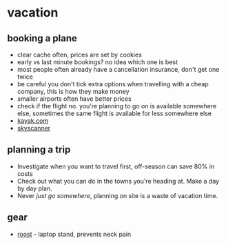 # vacation

## booking a plane
- clear cache often, prices are set by cookies
- early vs last minute bookings? no idea which one is best
- most people often already have a cancellation insurance, don't get one twice
- be careful you don't tick extra options when travelling with a cheap company,
this is how they make money
- smaller airports often have better prices
- check if the flight no. you're planning to go on is available somewhere else,
sometimes the same flight is available for less somewhere else
- [kayak.com](http://www.kayak.com)
- [skyscanner](http://skyscanner.com)

## planning a trip
- Investigate when you want to travel first, off-season can save 80% in costs
- Check out what you can do in the towns you're heading at. Make a day by day
plan.
- Never _just go somewhere_, planning on site is a waste of vacation time.

## gear
- [roost](http://www.therooststand.com/) - laptop stand, prevents neck pain
